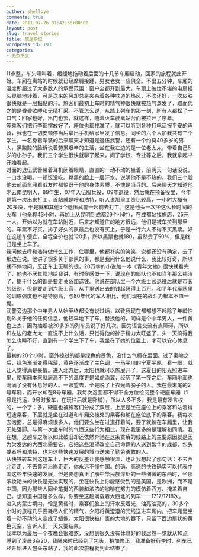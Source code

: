 ```yaml
---
author: shellbye
comments: true
date: 2011-07-26 01:42:58+00:00
layout: post
slug: travel_stories
title: 旅途杂记
wordpress_id: 193
categories:
- 无杂不文
---
```


11点整，车头啸叫着，缓缓地拖动着后面的十几节车厢启动，回家的旅程就此开始。车厢在离站的时候就已经摩肩接踵，男女老女一应俱全。不出五分钟，车厢的温度即超过了大多数人的承受范围：窗户全都开到最大，车顶上破烂不堪的电扇摇头晃脑地转着，可是送来的风却总是夹杂着各种味道的热风，不吹还好，一吹皮肤很快就是一层黏黏的汗。旅客们最初上车时的精气神很快就被热气蒸发了，取而代之的是昏昏欲睡和无精打采。不管怎么说，从踏上列车的那一刻，所有人都松了一口气：回家也好，出门也罢，就这样，随着火车驶离站台而被拉开了序幕。  
等乘客们把行李都摆放好了，座位也都找准了，就可以听到各种打电话报平安的声音，我也在一切安顿停当后拿出手机给家里发了信息。同坐的六个人加我共有三个学生，一名身着军装的后来聊天才知道是退伍武警，还有一个约莫40多岁的男人，黑黢黢的脸诉说着劳累艰辛的生活，坐在我左边的是一位老太太，带着自己5岁的小孙子。我们三个学生很快就聊了起来，问了学校、专业等之后，我就拿起书开始看起。  
对面的退伍武警带着耳机闭着眼睛，直直的一动不动的坐着，前两天一句话没说，一口水没喝，一顿饭没吃。黝黑的脸上一层汗水，说明他不是不热的。我们三个趁他去前面车厢看战友时都惊讶于他的身体素质，不愧是当兵的。后来聊天才知道他才云南昆明人，89年生，07年入伍服兵役，09年退役，然后就在预备役里，今年是第一次出来打工，首站就是呼和浩特，听人说那里工资比较高，一小时大概有20多块，于是就和其他5个退伍武警一起前去打工。这是他头一次坐这么长时间的火车（他全程43小时，再加上从昆明到成都29个小时），在成都站找旅店，25元一人，开始以为就在车站附近，后来才知道住的地方很远，他们是被车拉到那里的。车票不好买，排了好久的队最后也没有买上，于是一行六人不得不买黑票。好在这趟车便宜，全程全价也就120多，所以黑票也就180，虽然贵了50%，但是终归是坐上车了。  
我问他去呼和浩特做什么工作，住哪里，他都朴实的笑笑，说都还没有确定，去了那边在说。他讲了很多关于部队的事，都是我问什么他说什么，我比较好奇，所以就不停地问，反正车上无聊的很，20万字的小说加一本《青年文摘》很快就看完了，他也不厌其烦地给我讲，有时候感慨一下，说现在的部队也不如当年那么纯洁了，提干什么的都是要走关系加送钱。他说在部队里一个六级士官退役后就是市长的级别，但是要走到六级士官，从手里送出去的钱起码得上百万。和平年代军队里的训练强度也不是特别高，与80年代的军人相比，他们现在的战斗力根本不值一提。  
武警旁边那个中年男人从始至终都没有说过话，以致我现在都都想不起除了年龄性别外关于他的任何信息，他较早地下了车，替换他的，同样是个中年男人，一件黄色上衣，因为抽烟被20多岁的列车员说了好几次。因为语言交流有点障碍，所以和左边的老太太一直说不上什么话，只觉得他的孙子精力太旺盛了，头一天搞得我怎么也睡不好，直到有一个学生下了车，我坐在了她的位置上，才可以安心休息了。  
最初的20个小时，窗外掠过的都是绿色的景色，没什么气概在里面。过了秦岭之后，绿色渐渐变得稀薄，黄色逐渐成了主色调，一马平川的宁夏平原，看一眼，就让人觉得满是豪情。进入北方后，太阳也就可以施展开了，这夏日的阳光照进车里，使车厢本来就居高不下的温度更是如虎添翼，经历了第一夜之后，车厢地面也淌满了没有休息好的人。一眼望去，全是脱了上衣光着膀子的人。我在最末尾的2号车厢，而开水却在8号车厢，我每次泡面都不得不全方位检阅整个硬座车厢（1号是托运，9号时餐车，在玩往后就是卧铺），所以人多不多，我是最有发言权的，一个字：多。硬座也被旅客们分成了双层，上层是坐在座位上的乘客和站着得短途乘客，下层就是坐在过道和车厢交接处的乘客和躺在座位底下的乘客。我每次去泡面，总是得麻烦很多人，他们要么坐在过道打着盹，要了就躺在车厢里，让我无处落脚。与第一次坐车时的气愤这些行为相比，现在我更多的是理解和同情。我在想，这趟车之所以如此破旧却还依然奔驰在这条贫瘠的线路上的主要原因就是因为欠发达的大西北需要它，它把这些渴望改变自己命运的人送到繁华的成都、包头或者呼和浩特，也为这些快速发展的城市送来了勤劳勇敢的人。  
从快铁转车到这趟车上，巨大的反差让我感触很深，也让我想起了那句话：不去西北走走，不去黄河沿岸走走，你永远不懂中国。的确，高速的快铁确实可以代表中国这些年快速的发展，但是要想真正了解中华民族深处的一些细微的东西时，坐那浓妆艳抹的快铁是无法实现的，坐在快铁上你能感受到的是美国，是欧洲，而不是中国，因为那些人同坐笔挺的西装和浓浓的咖啡在努力的模仿着西方、掩盖着自己。想知道中国是多么样，你要坐这趟满载着大西北的列车——1717/1718次。  
进入内蒙古境内，恰是黄昏时，乘客们脸上的汗水反着光，油亮油亮的，30多个小时的旅程几乎要耗尽人们的精气，夕阳将黄澄澄的光线送进车厢内，把车厢里坐着一动不动的人变成了蜡像。太阳很快被广袤的大地的吞下，只留下西边扇状的黄色天空，告诉人们一天又要结束。  
我本以为最后一个夜晚会很难熬，没想到很久没有休息好的我居然一觉就从10点睡到了凌晨3点20，我醒来时已经到了包头，稍加修正，我准备好行李时，列车已经开始进入包头东站了，我的此次旅程就到此结束了。
